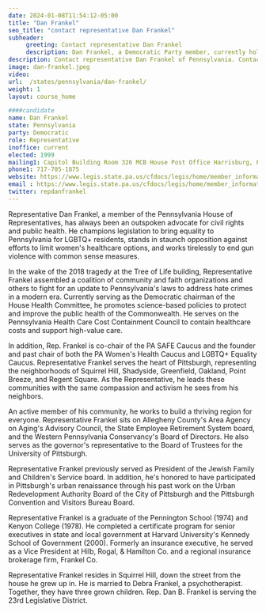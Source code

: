 ```yaml
---
date: 2024-01-08T11:54:12-05:00
title: "Dan Frankel"
seo_title: "contact representative Dan Frankel"
subheader:
     greeting: Contact representative Dan Frankel
     description: Dan Frankel, a Democratic Party member, currently holds a position in the Pennsylvania House of Representatives, representing District 23. He took office on December 1, 1998, and his current term is scheduled to conclude on November 30, 2024.
description: Contact representative Dan Frankel of Pennsylvania. Contact information for Dan Frankel includes email address, phone number, and mailing address.
image: dan-frankel.jpeg
video:
url:  /states/pennsylvania/dan-frankel/
weight: 1
layout: course_home

####candidate
name: Dan Frankel
state: Pennsylvania
party: Democratic
role: Representative
inoffice: current
elected: 1999
mailing1: Capitol Building Room 326 MCB House Post Office Harrisburg, PA 17120
phone1: 717-705-1875
website: https://www.legis.state.pa.us/cfdocs/legis/home/member_information/House_bio.cfm?id=84/
email : https://www.legis.state.pa.us/cfdocs/legis/home/member_information/House_bio.cfm?id=84/
twitter: repdanfrankel
---
```


Representative Dan Frankel, a member of the Pennsylvania House of Representatives, has always been an outspoken advocate for civil rights and public health. He champions legislation to bring equality to Pennsylvania for LGBTQ+ residents, stands in staunch opposition against efforts to limit women's healthcare options, and works tirelessly to end gun violence with common sense measures.

In the wake of the 2018 tragedy at the Tree of Life building, Representative Frankel assembled a coalition of community and faith organizations and others to fight for an update to Pennsylvania's laws to address hate crimes in a modern era. Currently serving as the Democratic chairman of the House Health Committee, he promotes science-based policies to protect and improve the public health of the Commonwealth. He serves on the Pennsylvania Health Care Cost Containment Council to contain healthcare costs and support high-value care.

In addition, Rep. Frankel is co-chair of the PA SAFE Caucus and the founder and past chair of both the PA Women's Health Caucus and LGBTQ+ Equality Caucus. Representative Frankel serves the heart of Pittsburgh, representing the neighborhoods of Squirrel Hill, Shadyside, Greenfield, Oakland, Point Breeze, and Regent Square. As the Representative, he leads these communities with the same compassion and activism he sees from his neighbors.

An active member of his community, he works to build a thriving region for everyone. Representative Frankel sits on Allegheny County's Area Agency on Aging's Advisory Council, the State Employee Retirement System board, and the Western Pennsylvania Conservancy's Board of Directors. He also serves as the governor's representative to the Board of Trustees for the University of Pittsburgh.

Representative Frankel previously served as President of the Jewish Family and Children's Service board. In addition, he's honored to have participated in Pittsburgh's urban renaissance through his past work on the Urban Redevelopment Authority Board of the City of Pittsburgh and the Pittsburgh Convention and Visitors Bureau Board.

Representative Frankel is a graduate of the Pennington School (1974) and Kenyon College (1978). He completed a certificate program for senior executives in state and local government at Harvard University's Kennedy School of Government (2000). Formerly an insurance executive, he served as a Vice President at Hilb, Rogal, & Hamilton Co. and a regional insurance brokerage firm, Frankel Co.

Representative Frankel resides in Squirrel Hill, down the street from the house he grew up in. He is married to Debra Frankel, a psychotherapist. Together, they have three grown children. Rep. Dan B. Frankel is serving the 23rd Legislative District.
